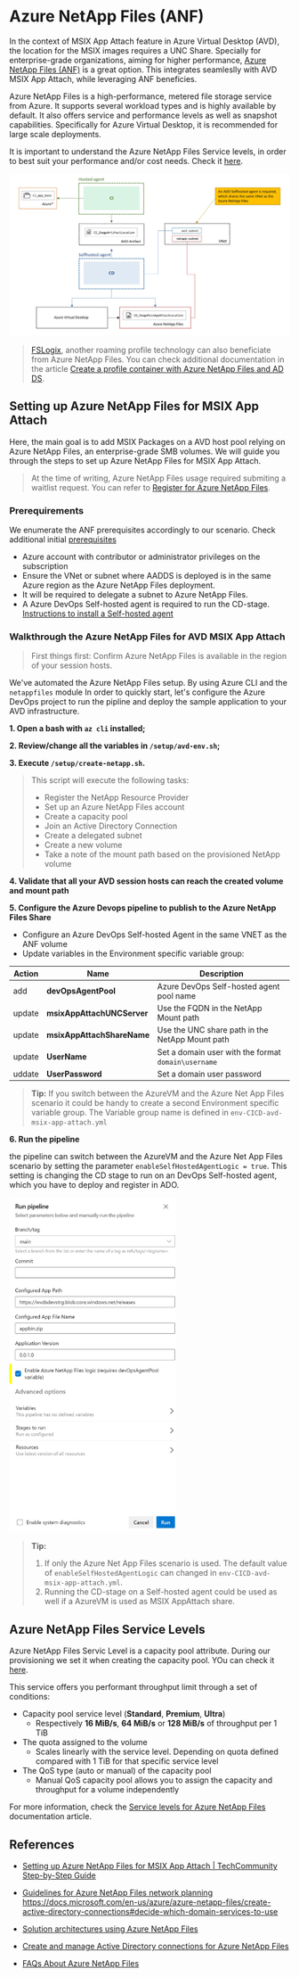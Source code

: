 # Azure NetApp Files (ANF)

In the context of MSIX App Attach feature in Azure Virtual Desktop (AVD), the location for the MSIX images requires a UNC Share. Specially for enterprise-grade organizations, aiming for higher performance, [Azure NetApp Files (ANF)](https://docs.microsoft.com/en-us/azure/azure-netapp-files/azure-netapp-files-introduction) is a great option. This integrates seamleslly with AVD MSIX App Attach, while leveraging ANF beneficies.

Azure NetApp Files is a high-performance, metered file storage service from Azure. It supports several workload types and is highly available by default. It also offers service and performance levels as well as snapshot capabilities. Specifically for Azure Virtual Desktop, it is recommended for large scale deployments.

It is important to understand the Azure NetApp Files Service levels, in order to best suit your performance and/or cost needs. Check it [here](#azure-netapp-files-service-levels).

![MSIX_App_Attach_File_share](doc/images/../../images/msix_app_attach_file_share.jpg)

> [FSLogix](https://docs.microsoft.com/en-us/fslogix/overview), another roaming profile technology can also beneficiate from Azure NetApp Files. You can check additional documentation in the article [Create a profile container with Azure NetApp Files and AD DS](https://docs.microsoft.com/en-us/azure/virtual-desktop/create-fslogix-profile-container).

## Setting up Azure NetApp Files for MSIX App Attach

Here, the main goal is to add MSIX Packages on a AVD host pool relying on Azure NetApp Files, an enterprise-grade SMB volumes. We will guide you through the steps to set up Azure NetApp Files for MSIX App Attach.

> At the time of writing, Azure NetApp Files usage required submiting a waitlist request. You can refer to [Register for Azure NetApp Files](https://docs.microsoft.com/en-us/azure/azure-netapp-files/azure-netapp-files-register).

### Prerequirements

We enumerate the ANF prerequisites accordingly to our scenario. Check additional initial [prerequisites](../README.md#prerequirements)

- Azure account with contributor or administrator privileges on the subscription
- Ensure the VNet or subnet where AADDS is deployed is in the same Azure region as the Azure NetApp Files deployment.
- It will be required to delegate a subnet to Azure NetApp Files.
- A Azure DevOps Self-hosted agent is required to run the CD-stage. [Instructions to install a Self-hosted agent](https://docs.microsoft.com/en-us/azure/devops/pipelines/agents/v2-windows?view=azure-devops)

### Walkthrough the Azure NetApp Files for AVD MSIX App Attach

> First things first: Confirm Azure NetApp Files is available in the region of your session hosts.

We've automated the Azure NetApp Files setup. By using Azure CLI and the `netappfiles` module In order to quickly start, let's configure the Azure DevOps project to run the pipline and deploy the sample application to your AVD infrastructure.

**1. Open a bash with `az cli` installed;**

**2. Review/change all the variables in `/setup/avd-env.sh`;**

**3. Execute `/setup/create-netapp.sh`.**

  >  This script will execute the following tasks:
  > 
  >  - Register the NetApp Resource Provider
  >  - Set up an Azure NetApp Files account
  >  - Create a capacity pool
  >  - Join an Active Directory Connection
  >  - Create a delegated subnet
  >  - Create a new volume
  >  - Take a note of the mount path based on the provisioned NetApp volume

**4. Validate that all your AVD session hosts can reach the created volume and mount path**

**5. Configure the Azure Devops pipeline to publish to the Azure NetApp Files Share**

- Configure an Azure DevOps Self-hosted Agent in the same VNET as the ANF volume
- Update variables in the Environment specific variable group:

| Action | Name | Description |
|--------|------|-------------|
|add| **devOpsAgentPool** | Azure DevOps Self-hosted agent pool name  |
|update| **msixAppAttachUNCServer** | Use the FQDN in the NetApp Mount path  |
|update| **msixAppAttachShareName** | Use the UNC share path in the NetApp Mount path |
|update| **UserName** | Set a domain user with the format `domain\username`|
|uddate| **UserPassword** | Set a domain user password |

> **Tip:** If you switch between the AzureVM and the Azure Net App Files scenario it could be handy to create a second Environment specific variable group. The Variable group name is defined in `env-CICD-avd-msix-app-attach.yml`

**6. Run the pipeline** 

the pipeline can switch between the AzureVM and the Azure Net App Files scenario by setting the parameter `enableSelfHostedAgentLogic = true`. This setting is changing the CD stage to run on an DevOps Self-hosted agent, which you have to deploy and register in ADO.

<img src="images/pipeline_parameters_anf.jpg" alt="Pipeline parameters ANF" width="300" height="600">

> **Tip:** 
> 1. If only the Azure Net App Files scenario is used. The default value of `enableSelfHostedAgentLogic` can changed in `env-CICD-avd-msix-app-attach.yml`.
> 1. Running the CD-stage on a Self-hosted agent could be used as well if a AzureVM is used as MSIX AppAttach share.

## Azure NetApp Files Service Levels

Azure NetApp Files Servic Level is a capacity pool attribute. During our provisioning we set it when creating the capacity pool. YOu can check it [here](https://github.com/joalmeid/avd-app-attach-ops/blob/b216427cd1056c0e7543e9c71e46062cbd981a25/setup/create-netapp.sh#L25).

This service offers you performant throughput limit through a set of conditions:

- Capacity pool service level (**Standard**, **Premium**, **Ultra**)
  - Respectively **16 MiB/s**, **64 MiB/s** or **128 MiB/s** of throughput per 1 TiB
- The quota assigned to the volume
  - Scales linearly with the service level. Depending on quota defined compared with 1 TiB for that specific service level
- The QoS type (auto or manual) of the capacity pool
  - Manual QoS capacity pool allows you to assign the capacity and throughput for a volume independently

For more information, check the [Service levels for Azure NetApp Files](https://docs.microsoft.com/en-us/azure/azure-netapp-files/azure-netapp-files-service-levels) documentation article.

## References

- [Setting up Azure NetApp Files for MSIX App Attach | TechCommunity Step-by-Step Guide](https://techcommunity.microsoft.com/t5/azure-virtual-desktop/setting-up-azure-netapp-files-for-msix-app-attach-step-by-step/m-p/1990021)
- [Guidelines for Azure NetApp Files network planning](https://docs.microsoft.com/en-us/azure/azure-netapp-files/azure-netapp-files-network-topologies)
https://docs.microsoft.com/en-us/azure/azure-netapp-files/create-active-directory-connections#decide-which-domain-services-to-use
- [Solution architectures using Azure NetApp Files](https://docs.microsoft.com/en-us/azure/azure-netapp-files/azure-netapp-files-solution-architectures#virtual-desktop-infrastructure-solutions)
- [Create and manage Active Directory connections for Azure NetApp Files](https://docs.microsoft.com/en-us/azure/azure-netapp-files/create-active-directory-connections#decide-which-domain-services-to-use)

- [FAQs About Azure NetApp Files](https://docs.microsoft.com/en-us/azure/azure-netapp-files/azure-netapp-files-faqs)